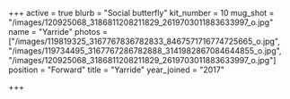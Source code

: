 +++
active = true
blurb = "Social butterfly"
kit_number = 10
mug_shot = "/images/120925068_3186811208211829_2619703011883633997_o.jpg"
name = "Yarride"
photos = ["/images/119819325_3167767836782833_8467571716774725665_o.jpg", "/images/119734495_3167767286782888_3141982867084644855_o.jpg", "/images/120925068_3186811208211829_2619703011883633997_o.jpg"]
position = "Forward"
title = "Yarride"
year_joined = "2017"

+++
